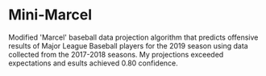 # Mini-Marcel
Modified 'Marcel' baseball data projection algorithm that predicts offensive results of Major League Baseball players for the 2019 season using data collected from the 2017-2018 seasons. My projections exceeded expectations and esults achieved 0.80 confidence.

